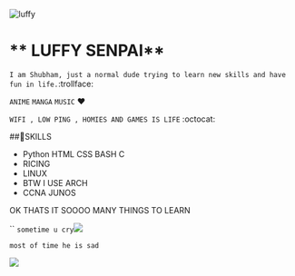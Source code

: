 ![luffy](https://c.tenor.com/UTxKJNlZilwAAAAj/luffy-monkey-d-luffy.gif)


# ** LUFFY SENPAI**

`I am Shubham, just a normal dude trying to learn new skills and have fun in life.`:trollface: 

`ANIME` `MANGA` `MUSIC` :heart:

`WIFI , LOW PING , HOMIES AND GAMES IS LIFE` :octocat:

##🔭SKILLS 
- Python HTML CSS BASH C 
- RICING 
- LINUX 
- BTW I USE ARCH 
- CCNA JUNOS

OK THATS IT SOOOO MANY THINGS TO LEARN 



``
`sometime u cry`![](https://media.tenor.com/images/d2807b33de987d0dc2e3426a3ac32b64/tenor.gif)


`most of time he is sad`

![](https://media.tenor.com/images/2794518aa4f09416111160d1393d6301/tenor.gif)
